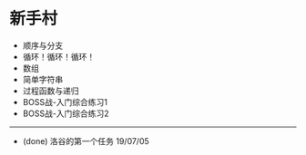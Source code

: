 # 新手村

* 顺序与分支
* 循环！循环！循环！
* 数组
* 简单字符串
* 过程函数与递归
* BOSS战-入门综合练习1
* BOSS战-入门综合练习2

---

* (done) 洛谷的第一个任务 19/07/05
